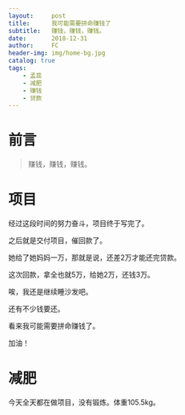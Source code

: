 ```yaml
---
layout:     post
title:      我可能需要拼命赚钱了
subtitle:   赚钱，赚钱，赚钱。
date:       2018-12-31
author:     FC
header-img: img/home-bg.jpg
catalog: true
tags:
    - 孟蕊
    - 减肥
    - 赚钱
    - 贷款
---
```



# 前言

>赚钱，赚钱，赚钱。


# 项目

经过这段时间的努力奋斗，项目终于写完了。

之后就是交付项目，催回款了。

她给了她妈妈一万，那就是说，还差2万才能还完贷款。

这次回款，拿全也就5万，给她2万，还钱3万。

唉，我还是继续睡沙发吧。

还有不少钱要还。

看来我可能需要拼命赚钱了。

加油！

# 减肥

今天全天都在做项目，没有锻炼。体重105.5kg。

